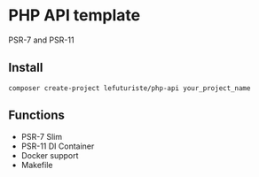 # PHP API template

PSR-7 and PSR-11

## Install

`composer create-project lefuturiste/php-api your_project_name`

## Functions

- PSR-7 Slim 
- PSR-11 DI Container
- Docker support
- Makefile

